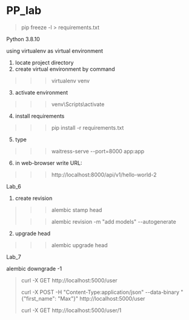 # PP_lab

> pip freeze -l > requirements.txt


Python 3.8.10

using virtualenv as virtual environment


1. locate project directory
2. create virtual environment by command
>>> virtualenv venv
3. activate environment
>>> venv\Scripts\activate
4. install requirements
>>> pip install -r requirements.txt
5. type
>>> waitress-serve --port=8000 app:app
6. in web-browser write URL:
>>> http://localhost:8000/api/v1/hello-world-2

Lab_6

1. create revision
>>> alembic stamp head
>
>>> alembic revision -m "add models" --autogenerate
2. upgrade head
>>> alembic upgrade head

Lab_7

alembic downgrade -1


> curl -X GET http://localhost:5000/user
> 
> curl -X POST -H "Content-Type:application/json" --data-binary "{\"first_name\": \"Max\"}" http://localhost:5000/user
>
> curl -X GET http://localhost:5000/user/1
